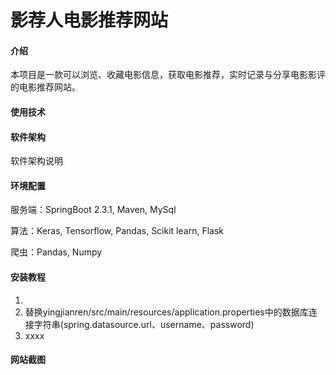 # 影荐人电影推荐网站

#### 介绍
本项目是一款可以浏览、收藏电影信息，获取电影推荐，实时记录与分享电影影评的电影推荐网站。
#### 使用技术

#### 软件架构
软件架构说明

#### 环境配置

服务端：SpringBoot 2.3.1, Maven, MySql

算法：Keras, Tensorflow, Pandas, Scikit learn, Flask

爬虫：Pandas, Numpy

#### 安装教程

1.  
2.  替换yingjianren/src/main/resources/application.properties中的数据库连接字符串(spring.datasource.url、username、password)
3.  xxxx

#### 网站截图
